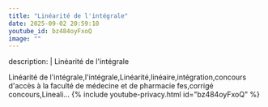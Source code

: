 ```yaml
---
title: "Linéarité de l'intégrale"
date: 2025-09-02 20:59:10 
youtube_id: bz484oyFxoQ
image: ""
---
```

description: |
  Linéarité de l'intégrale
  
  
  Linéarité de l'intégrale,l'intégrale,Linéarité,linéaire,intégration,concours d'accès à la faculté de médecine et de pharmacie fes,corrigé concours,Lineali...
{% include youtube-privacy.html id="bz484oyFxoQ" %}

